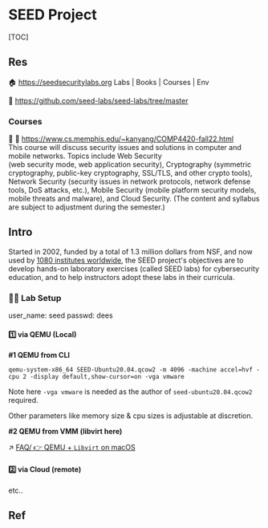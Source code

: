 # SEED Project

[TOC]



## Res
🏠 https://seedsecuritylabs.org
Labs | Books | Courses | Env

🚧 https://github.com/seed-labs/seed-labs/tree/master


### Courses
🏫 📄 https://www.cs.memphis.edu/~kanyang/COMP4420-fall22.html
This course will discuss security issues and solutions in computer and mobile networks. Topics include Web Security (web security mode, web application security), Cryptography (symmetric cryptography, public-key cryptography, SSL/TLS, and other crypto tools), Network Security (security issues in network protocols, network defense tools, DoS attacks, etc.), Mobile Security (mobile platform security models, mobile threats and malware), and Cloud Security. (The content and syllabus are subject to adjustment during the semester.)



## Intro
Started in 2002, funded by a total of 1.3 million dollars from NSF, and now used by [1080 institutes worldwide](https://seedsecuritylabs.org/adoptions/), the SEED project's objectives are to develop hands-on laboratory exercises (called SEED labs) for cybersecurity education, and to help instructors adopt these labs in their curricula.


### 🫄🏻 Lab Setup
user_name: seed
passwd: dees

#### 1️⃣ via QEMU (Local)
**#1 QEMU from CLI**
```shell
qemu-system-x86_64 SEED-Ubuntu20.04.qcow2 -m 4096 -machine accel=hvf -cpu 2 -display default,show-cursor=on -vga vmware
```
Note here `-vga vmware` is needed as the author of `seed-ubuntu20.04.qcow2` required. 

Other parameters like memory size & cpu sizes is adjustable at discretion.


**#2 QEMU from VMM (libvirt here)**

↗ [FAQ/ 👉 QEMU + `Libvirt` on macOS](../../../../../🔑%20CS_Core/🧬%20Computer%20System/🚀%20Virtualization%20Theory/FAQ.md#👉%20QEMU%20+%20`Libvirt`%20on%20macOS)


#### 2️⃣ via Cloud (remote)
etc..



## Ref
[👍 网络攻防技术-实验合集 ｜ CSDN]: https://blog.csdn.net/qq_45755706?type=blog
[👍 网络攻防技术-实验合集 | CSDN]: https://blog.csdn.net/day0713/category_11656422.html
